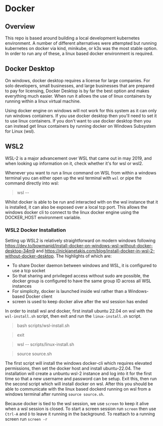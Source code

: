 # Docker

## Overview

This repo is based around building a local development kubernetes environment. A number of different alternatives were attempted but running kubernetes on docker via kind, minikube, or k3s was the most stable option. In order to run any of these, a linux based docker environment is required.

## Docker Desktop

On windows, docker desktop requires a license for large companies. For solo developers, small businesses, and large businesses that are prepared to pay for licensing, Docker Desktop is by far the best option and makes everything much easier. When run it allows the use of linux containers by running within a linux virtual machine. 

Using docker engine on windows will not work for this system as it can only run windows containers. If you use docker desktop then you'll need to set it to use linux containers. If you don't want to use docker desktop then you can instead get linux containers by running docker on Windows Subsystem for Linux (wsl).

## WSL2

WSL-2 is a major advancement over WSL that came out in may 2019, and when looking up information on it, check whether it's for wsl or wsl2.

Whenever you want to run a linux command on WSL from within a windows terminal you can either open up the wsl terminal with `wsl` or pipe the command directly into wsl:

> wsl -- <command>

Whilst docker is able to be run and interacted with on the wsl instance that it is installed, it can also be exposed over a local tcp port. This allows the windows docker cli to connect to the linux docker engine using the DOCKER_HOST environment variable.

### WSL2 Docker Installation

Setting up WSL2 is relatively straightforward on modern windows following <https://dev.to/bowmanjd/install-docker-on-windows-wsl-without-docker-desktop-34m9> and <https://nickjanetakis.com/blog/install-docker-in-wsl-2-without-docker-desktop>. The highlights of which are:

- To share Docker daemon between windows and WSL, it is configured to use a tcp socket
- So that sharing and privileged access without sudo are possible, the docker group is configured to have the same group ID across all WSL instances
- For simplicity, docker is launched inside wsl rather than a Windows-based Docker client
- screen is used to keep docker alive after the wsl session has ended

In order to install wsl and docker, first install ubuntu 22.04 on wsl with the `wsl-install.sh` script, then exit and run the `linux-install.sh` script. 

> bash scripts/wsl-install.sh

> exit

> wsl -- scripts/linux-install.sh

> source source.sh

The first script will install the windows docker-cli which requires elevated permissions, then set the docker host and install ubuntu-22.04. The installation will create a unbuntu wsl-2 instance and log into it for the first time so that a new username and password can be setup. Exit this, then run the second script which will install docker on wsl. After this you should be able to communicate with the linux based dockerd running on wsl from a windows terminal after running `source source.sh`.

Because docker is tied to the wsl session, we use `screen` to keep it alive when a wsl session is closed. To start a screen session run `screen` then use `Ctrl-A` and `D` to leave it running in the background. To reattach to a running screen run `screen -r`
